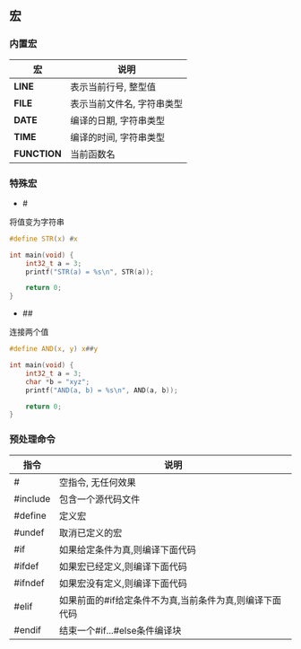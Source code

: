 <!--
 * @Description: 
 * @Version: 1.0
 * @Author: DaLao
 * @Email: dalao@xxx.com
 * @Date: 2022-08-29 21:52:41
 * @LastEditors: daLao
 * @LastEditTime: 2022-10-04 20:40:13
-->

## 宏


### 内置宏

| 宏           | 说明                       |
| ------------ | -------------------------- |
| __LINE__     | 表示当前行号, 整型值       |
| __FILE__     | 表示当前文件名, 字符串类型 |
| __DATE__     | 编译的日期, 字符串类型     |
| __TIME__     | 编译的时间, 字符串类型     |
| __FUNCTION__ | 当前函数名                 |


### 特殊宏

- \#

将值变为字符串

```c
#define STR(x) #x

int main(void) {
    int32_t a = 3;
    printf("STR(a) = %s\n", STR(a));

    return 0;
}
```


- \##

连接两个值

```c
#define AND(x, y) x##y

int main(void) {
    int32_t a = 3;
    char *b = "xyz";
    printf("AND(a, b) = %s\n", AND(a, b));

    return 0;
}
```


### 预处理命令

| 指令     | 说明                                                    |
| -------- | ------------------------------------------------------- |
| #        | 空指令, 无任何效果                                      |
| #include | 包含一个源代码文件                                      |
| #define  | 定义宏                                                  |
| #undef   | 取消已定义的宏                                          |
| #if      | 如果给定条件为真,则编译下面代码                         |
| #ifdef   | 如果宏已经定义,则编译下面代码                           |
| #ifndef  | 如果宏没有定义,则编译下面代码                           |
| #elif    | 如果前面的#if给定条件不为真,当前条件为真,则编译下面代码 |
| #endif   | 结束一个#if...#else条件编译块                           |